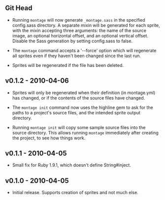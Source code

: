 Git Head
--------

* Running `montage` will now generate `_montage.sass` in the specified
  config.sass directory. A separate mixin will be generated for each sprite,
  with the mixin accepting three arguments: the name of the source image, an
  optional horizontal offset, and an optional vertical offset. Disable the
  Sass generation by setting config.sass to false.

* The `montage` command accepts a '--force' option which will regenerate all
  sprites even if they haven't been changed since the last run.

* Sprites will be regenerated if the file has been deleted.

v0.1.2 - 2010-04-06
-------------------

* Sprites will only be regenerated when their definition (in montage.yml) has
  changed, or if the contents of the source files have changed.

* The `montage init` command now uses the highline gem to ask for the paths to
  a project's source files, and the intended sprite output directory.

* Running `montage init` will copy some sample source files into the source
  directory. This allows running `montage` immediately after creating the
  project, to see how things work.

v0.1.1 - 2010-04-05
-------------------

* Small fix for Ruby 1.9.1, which doesn't define String#inject.

v0.1.0 - 2010-04-05
-------------------

* Initial release. Supports creation of sprites and not much else.
